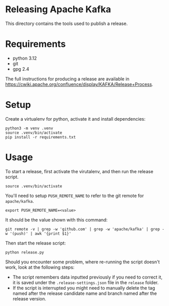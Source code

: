 Releasing Apache Kafka
======================

This directory contains the tools used to publish a release.

# Requirements

* python 3.12
* git
* gpg 2.4

The full instructions for producing a release are available in
https://cwiki.apache.org/confluence/display/KAFKA/Release+Process.


# Setup

Create a virtualenv for python, activate it and install dependencies:

```
python3 -m venv .venv
source .venv/bin/activate
pip install -r requirements.txt
```

# Usage

To start a release, first activate the virutalenv, and then run
the release script.

```
source .venv/bin/activate
```

You'll need to setup `PUSH_REMOTE_NAME` to refer to
the git remote for `apache/kafka`.

```
export PUSH_REMOTE_NAME=<value>
```

It should be the value shown with this command:

```
git remote -v | grep -w 'github.com' | grep -w 'apache/kafka' | grep -w '(push)' | awk '{print $1}'
```

Then start the release script:

```
python release.py
```

Should you encounter some problem, where re-running the script doesn't work, look at the following steps:

- The script remembers data inputted previously if you need to correct it, it is saved under the
`.release-settings.json` file in the `release` folder.
- If the script is interrupted you might need to manually delete the tag named after the release candidate name and
branch named after the release version.
